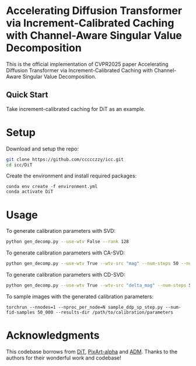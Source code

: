# Accelerating Diffusion Transformer via Increment-Calibrated Caching with Channel-Aware Singular Value Decomposition
This is the official implementation of CVPR2025 paper Accelerating Diffusion Transformer via Increment-Calibrated Caching with Channel-Aware Singular Value Decomposition.
## Quick Start
Take increment-calibrated caching for DiT as an example.
# Setup
Download and setup the repo:
```bash
git clone https://github.com/ccccczzy/icc.git
cd icc/DiT
```
Create the environment and install required packages:
```
conda env create -f environment.yml
conda activate DiT
```
# Usage
To generate calibration parameters with SVD:
```bash
python gen_decomp.py --use-wtv False --rank 128 
```
To generate calibration parameters with CA-SVD:
```bash
python gen_decomp.py --use-wtv True --wtv-src "mag" --num-steps 50 --num-samples 256 --rank 128 --data-path /path/to/imagenet/train
```
To generate calibration parameters with CD-SVD:
```bash
python gen_decomp.py --use-wtv True --wtv-src "delta_mag" --num-steps 50 --num-samples 256 --rank 128 --data-path /path/to/imagenet/train
```
To sample images with the generated calibration parameters:
```
torchrun --nnodes=1 --nproc_per_node=N sample_ddp_sp_step.py --num-fid-samples 50_000 --results-dir /path/to/calibration/parameters
```

# Acknowledgments
This codebase borrows from [DiT](https://github.com/facebookresearch/DiT), [PixArt-alpha](https://github.com/PixArt-alpha/PixArt-alpha) and [ADM](https://github.com/openai/guided-diffusion). Thanks to the authors for their wonderful work and codebase!

